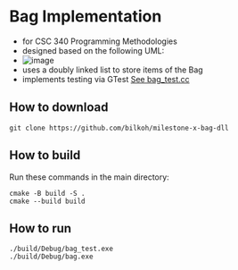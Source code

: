 # Bag Implementation
- for CSC 340 Programming Methodologies
- designed based on the following UML:
- ![image](https://github.com/user-attachments/assets/54508a6e-a98a-4f17-87a6-4419293fc6e1)
- uses a doubly linked list to store items of the Bag
- implements testing via GTest [See bag_test.cc](https://github.com/bilkoh/milestone-x-bag-dll/blob/main/bag_test.cc)

## How to download
```
git clone https://github.com/bilkoh/milestone-x-bag-dll
```

## How to build
Run these commands in the main directory:
```
cmake -B build -S .
cmake --build build
```

## How to run
```
./build/Debug/bag_test.exe
./build/Debug/bag.exe
```
